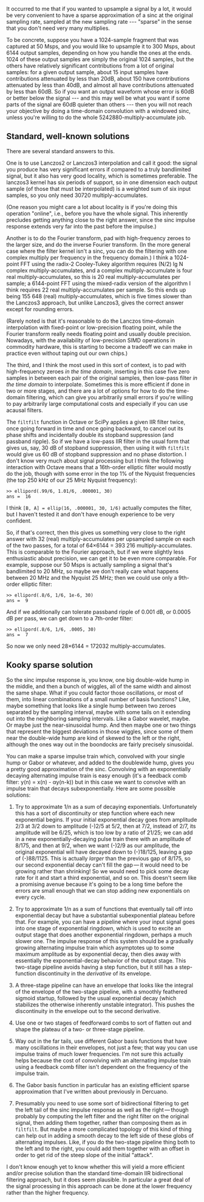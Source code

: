 It occurred to me that if you wanted to upsample a signal by a lot, it
would be very convenient to have a sparse approximation of a sinc at
the original sampling rate, sampled at the new sampling rate ---
"sparse" in the sense that you don't need very many multiplies.

To be concrete, suppose you have a 1024-sample fragment that was
captured at 50 Msps, and you would like to upsample it to 300 Msps,
about 6144 output samples, depending on how you handle the ones at the
ends.  1024 of these output samples are simply the original 1024
samples, but the others have relatively significant contributions from
a lot of original samples: for a given output sample, about 15 input
samples have contributions attenuated by less than 20dB, about 150
have contributions attenuated by less than 40dB, and almost all have
contributions attenuated by less than 60dB.  So if you want an output
waveform whose error is 60dB or better below the signal --- and this
may well be what you want if some parts of the signal are 60dB quieter
than others --- then you will not reach your objective by doing a
time-domain convolution with a windowed sinc, unless you're willing to
do the whole 5242880-multiply-accumulate job.

Standard, well-known solutions
------------------------------

There are several standard answers to this.

One is to use Lanczos2 or Lanczos3 interpolation and call it good: the
signal you produce has very significant errors if compared to a truly
bandlimited signal, but it also has very good locality, which is
sometimes preferable.  The lanczos3 kernel has six periods of support,
so in one dimension each output sample (of those that must be
interpolated) is a weighted sum of six input samples, so you only need
30720 multiply-accumulates.

(One reason you might care a lot about locality is if you're doing
this operation "online", i.e., before you have the whole signal.  This
inherently precludes getting anything close to the right answer, since
the sinc impulse response extends very far into the past before the
impulse.)

Another is to do the Fourier transform, pad with high-frequency zeroes
to the larger size, and do the inverse Fourier transform.  (In the
more general case where the filter kernel isn't a sinc, you can do the
filtering with one complex multiply per frequency in the frequency
domain.)  I think a 1024-point FFT using the radix-2 Cooley-Tukey
algorithm requires (N/2) lg N complex multiply-accumulates, and a
complex multiply-accumulate is four real multiply-accumulates, so this
is 20 real multiply-accumulates per sample; a 6144-point FFT using the
mixed-radix version of the algorithm I think requires 22 real
multiply-accumulates per sample.  So this ends up being 155 648 (real)
multiply-accumulates, which is five times slower than the Lanczos3
approach, but unlike Lanczos3, gives the correct answer except for
rounding errors.

(Rarely noted is that it's reasonable to do the Lanczos time-domain
interpolation with fixed-point or low-precision floating point, while
the Fourier transform really needs floating point and usually double
precision.  Nowadays, with the availability of low-precision SIMD
operations in commodity hardware, this is starting to become a
tradeoff we can make in practice even without taping out our own
chips.)

The third, and I think the most used in this sort of context, is to
pad with high-frequency zeroes *in the time domain*, inserting in this
case five zero samples in between each pair of the original samples,
then low-pass filter *in the time domain* to interpolate.  Sometimes
this is more efficient if done in two or more stages, and there are a
lot of options for how to do the time-domain filtering, which can give
you arbitrarily small errors if you're willing to pay arbitrarily
large computational costs and especially if you can use acausal
filters.

The `filtfilt` function in Octave or SciPy applies a given IIR filter
twice, once going forward in time and once going backward, to cancel
out its phase shifts and incidentally double its stopband suppression
(and passband ripple).  So if we have a low-pass IIR filter in the
usual form that gives us, say, 30 dB of stopband suppression, then
using it with `filtfilt` would give us 60 dB of stopband suppression
and no phase distortion.  I don't know very much about signal
processing but I think the following interaction with Octave means
that a 16th-order elliptic filter would mostly do the job, though with
some error in the top 1% of the Nyquist frequencies (the top 250 kHz
of our 25 MHz Nyquist frequency):

    >> ellipord(.99/6, 1.01/6, .000001, 30)
    ans =  16

I think `[B, A] = ellip(16, .000001, 30, 1/6)` actually computes the
filter, but I haven't tested it and don't have enough experience to be
very confident.

So, if that's correct, then this gives us something very close to the
right answer with 32 (real) multiply-accumulates per upsampled sample
on each of the two passes, for a total of 64×6144 = 393 216
multiply-accumulates.  This is comparable to the Fourier approach, but
if we were slightly less enthusiastic about precision, we can get it
to be even more comparable.  For example, suppose our 50 Msps is
actually sampling a signal that's bandlimited to 20 MHz, so maybe we
don't really care what happens between 20 MHz and the Nyquist 25 MHz;
then we could use only a 9th-order elliptic filter:

    >> ellipord(.8/6, 1/6, 1e-6, 30)
    ans =  9

And if we additionally can tolerate passband ripple of 0.001 dB, or
0.0005 dB per pass, we can get down to a 7th-order filter:

    >> ellipord(.8/6, 1/6, .0005, 30)
    ans =  7

So now we only need 28×6144 = 172032 multiply-accumulates.

Kooky sparse solution
---------------------

So the sinc impulse response is, you know, one big double-wide hump in
the middle, and then a bunch of wiggles, all of the same width and
almost the same shape.  What if you could factor those oscillations,
or most of them, into linear combinations of a small number of basis
functions?  Like, maybe something that looks like a single hump
between two zeroes separated by the sampling interval, maybe with some
tails on it extending out into the neighboring sampling intervals.
Like a Gabor wavelet, maybe.  Or maybe just the near-sinusoidal hump.
And then maybe one or two things that represent the biggest deviations
in those wiggles, since some of them near the double-wide hump are
kind of skewed to the left or the right, although the ones way out in
the boondocks are fairly precisely sinusoidal.

You can make a sparse impulse train which, convolved with your single
hump or Gabor or whatever, and added to the doublewide hump, gives you
a pretty good approximation of the sinc.  Convolving with an
exponentially decaying alternating impulse train is easy enough (it's
a feedback comb filter: y(n) = x(n) - αy(n-k)) but in this case we
want to convolve with an impulse train that decays subexponentially.
Here are some possible solutions:

1. Try to approximate 1/n as a sum of decaying exponentials.
Unfortunately this has a sort of discontinuity or step function where
each new exponential begins.  If your initial exponential decay goes
from amplitude 2/3 at 3/2 down to amplitude (-)2/5 at 5/2, then at
7/2, instead of 2/7, its amplitude will be 6/25, which is too low by a
ratio of 21/25; we can add in a new exponentially-decaying pulse train
there with an amplitude of 8/175, and then at 9/2, when we want (-)2/9
as our amplitude, the original exponential will have decayed down to
(-)18/125, leaving a gap of (-)88/1125.  This is actually *larger*
than the previous gap of 8/175, so our second exponential decay can't
fill the gap — it would need to be growing rather than shrinking!  So
we would need to pick some decay rate for it and start a third
exponential, and so on.  This doesn't seem like a promising avenue
because it's going to be a long time before the errors are small
enough that we can stop adding new exponentials on every cycle.

2. Try to approximate 1/n as a sum of functions that eventually tail
off into exponential decay but have a substantial subexponential
plateau before that.  For example, you can have a pipeline where your
input signal goes into one stage of exponential ringdown, which is
used to excite an output stage that does another exponential ringdown,
perhaps a much slower one.  The impulse response of this system should
be a gradually growing alternating impulse train which asymptotes up
to some maximum amplitude as by exponential decay, then dies away with
essentially the exponential-decay behavior of the output stage.  This
two-stage pipeline avoids having a step function, but it still has a
step-function discontinuity in the *derivative* of its envelope.

3. A three-stage pipeline can have an envelope that looks like the
integral of the envelope of the two-stage pipeline, with a smoothly
feathered sigmoid startup, followed by the usual exponential decay
(which stabilizes the otherwise inherently unstable integrator).  This
pushes the discontinuity in the envelope out to the second derivative.

3. Use one or two stages of feedforward combs to sort of flatten out
and shape the plateau of a two- or three-stage pipeline.

4. Way out in the far tails, use different Gabor basis functions that
have many oscillations in their envelopes, not just a few; that way
you can use impulse trains of much lower frequencies.  I'm not sure
this actually helps because the cost of convolving with an alternating
impulse train using a feedback comb filter isn't dependent on the
frequency of the impulse train.

5. The Gabor basis function in particular has an existing efficient
sparse approximation that I've written about previously in Dercuano.

6. Presumably you need to use some sort of bidirectional filtering to
get the left tail of the sinc impulse response as well as the
right — though probably by computing the left filter and the right
filter on the original signal, then adding them together, rather than
composing them as in `filtfilt`.  But maybe a more complicated
topology of this kind of thing can help out in adding a smooth decay
to the left side of these globs of alternating impulses.  Like, if you
do the two-stage pipeline thing both to the left and to the right, you
could add them together with an offset in order to get rid of the
steep slope of the initial "attack".

I don't know enough yet to know whether this will yield a more
efficient and/or precise solution than the standard time-domain IIR
bidirectional filtering approach, but it does seem plausible.  In
particular a great deal of the signal processing in this approach can
be done at the lower frequency rather than the higher frequency.